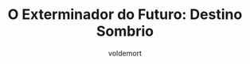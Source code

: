 ---
layout: post
author: voldemort
category: Filmes
post_date: '2020-12-06T18:31:49.994Z'
post_modified: '2020-12-06T18:31:49.994Z'
title: 'O Exterminador do Futuro: Destino Sombrio'
description: >-
  A guerreira Sarah Connor se une a Grace, um híbrido entre ciborgue e humano, e
  ao T-800 para proteger a jovem Dani Ramos de um novo tipo de exterminador que
  chega do futuro à Cidade do México.
overview: >-
  A guerreira Sarah Connor se une a Grace, um híbrido entre ciborgue e humano, e
  ao T-800 para proteger a jovem Dani Ramos de um novo tipo de exterminador que
  chega do futuro à Cidade do México.
poster_path: /vqzNJRH4YyquRiWxCCOH0aXggHI.jpg
tmdb_id: 290859
imdb_id: tt6450804
runtime: 128
release_date: '2019-10-23'
genres:
  - Ação
  - Aventura
  - Ficção científica
casts:
  - Linda Hamilton
  - Arnold Schwarzenegger
  - Mackenzie Davis
  - Natalia Reyes
  - Gabriel Luna
  - Diego Boneta
crews:
  - Tim Miller
trailer: XZXufNKqJJI
certification: 16
adult: 'false'
vote_average: 6
vote_count: 3041
qualitys:
  - 1080p
  - 720p
audios:
  - Dual Áudio
extensions:
  - mkv
  - mp4
---